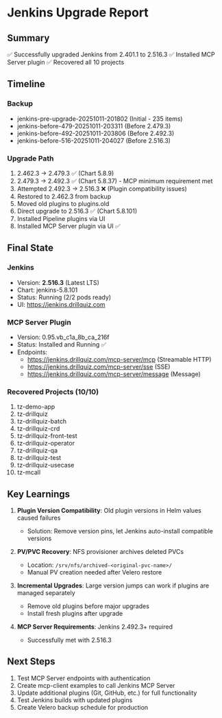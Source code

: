 # Jenkins Upgrade Report

## Summary
✅ Successfully upgraded Jenkins from 2.401.1 to 2.516.3
✅ Installed MCP Server plugin 
✅ Recovered all 10 projects

## Timeline

### Backup
- jenkins-pre-upgrade-20251011-201802 (Initial - 235 items)
- jenkins-before-479-20251011-203311 (Before 2.479.3)
- jenkins-before-492-20251011-203806 (Before 2.492.3)
- jenkins-before-516-20251011-204027 (Before 2.516.3)

### Upgrade Path
1. 2.462.3 → 2.479.3 ✅ (Chart 5.8.9)
2. 2.479.3 → 2.492.3 ✅ (Chart 5.8.37) - MCP minimum requirement met
3. Attempted 2.492.3 → 2.516.3 ❌ (Plugin compatibility issues)
4. Restored to 2.462.3 from backup
5. Moved old plugins to plugins.old
6. Direct upgrade to 2.516.3 ✅ (Chart 5.8.101)
7. Installed Pipeline plugins via UI
8. Installed MCP Server plugin via UI ✅

## Final State

### Jenkins
- Version: **2.516.3** (Latest LTS)
- Chart: jenkins-5.8.101  
- Status: Running (2/2 pods ready)
- UI: https://jenkins.drillquiz.com

### MCP Server Plugin
- Version: 0.95.vb_c1a_8b_ca_216f
- Status: Installed and Running ✅
- Endpoints:
  - https://jenkins.drillquiz.com/mcp-server/mcp (Streamable HTTP)
  - https://jenkins.drillquiz.com/mcp-server/sse (SSE)  
  - https://jenkins.drillquiz.com/mcp-server/message (Message)

### Recovered Projects (10/10)
1. tz-demo-app
2. tz-drillquiz
3. tz-drillquiz-batch
4. tz-drillquiz-crd
5. tz-drillquiz-front-test
6. tz-drillquiz-operator
7. tz-drillquiz-qa
8. tz-drillquiz-test
9. tz-drillquiz-usecase
10. tz-mcall

## Key Learnings

1. **Plugin Version Compatibility**: Old plugin versions in Helm values caused failures
   - Solution: Remove version pins, let Jenkins auto-install compatible versions

2. **PV/PVC Recovery**: NFS provisioner archives deleted PVCs
   - Location: `/srv/nfs/archived-<original-pvc-name>/`
   - Manual PV creation needed after Velero restore

3. **Incremental Upgrades**: Large version jumps can work if plugins are managed separately
   - Remove old plugins before major upgrades
   - Install fresh plugins after upgrade

4. **MCP Server Requirements**: Jenkins 2.492.3+ required
   - Successfully met with 2.516.3

## Next Steps

1. Test MCP Server endpoints with authentication
2. Create mcp-client examples to call Jenkins MCP Server
3. Update additional plugins (Git, GitHub, etc.) for full functionality
4. Test Jenkins builds with updated plugins
5. Create Velero backup schedule for production

